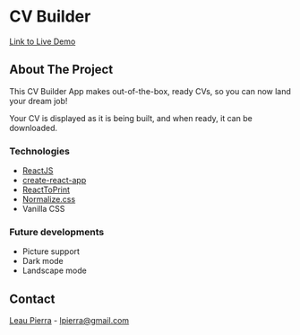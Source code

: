 # CV Builder

[Link to Live Demo](https://leau-void.github.io/cv-app/)

## About The Project

This CV Builder App makes out-of-the-box, ready CVs, so you can now land your dream job!

Your CV is displayed as it is being built, and when ready, it can be downloaded.

### Technologies

- [ReactJS](https://reactjs.org/)
- [create-react-app](https://github.com/facebook/create-react-app)
- [ReactToPrint](https://github.com/gregnb/react-to-print)
- [Normalize.css](https://necolas.github.io/normalize.css/)
- Vanilla CSS

### Future developments

- Picture support
- Dark mode
- Landscape mode

## Contact

[Leau Pierra](https://github.com/leau-void) - lpierra@gmail.com